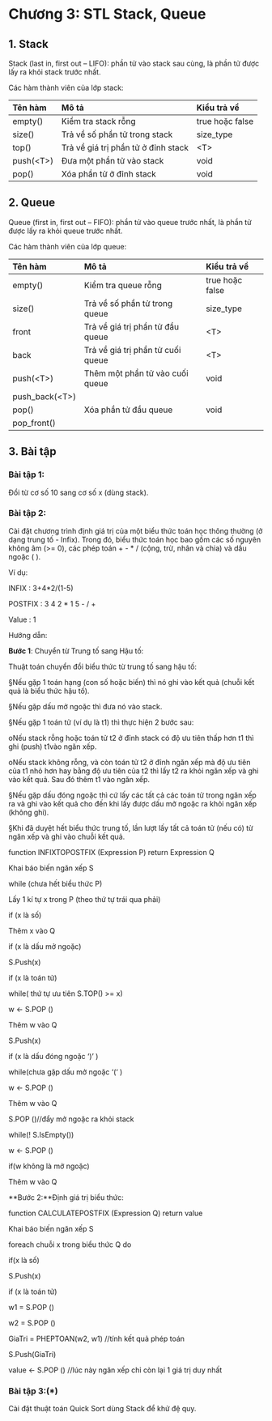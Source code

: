 # Chương 3: STL Stack, Queue

## 1. Stack

Stack \(last in, first out – LIFO\): phần tử vào stack sau cùng, là phần tử được lấy ra khỏi stack trước nhất.

Các hàm thành viên của lớp stack:

| Tên hàm | Mô tả | Kiểu trả về |
| :--- | :--- | :--- |
| empty\(\) | Kiểm tra stack rỗng | true hoặc false |
| size\(\) | Trả về số phần tử trong stack | size\_type |
| top\(\) | Trả về giá trị phần tử ở đỉnh stack | &lt;T&gt; |
| push\(&lt;T&gt;\) | Đưa một phần tử vào stack | void |
| pop\(\) | Xóa phần tử ở đỉnh stack | void |

## 2. Queue

Queue \(first in, first out – FIFO\): phần tử vào queue trước nhất, là phần tử được lấy ra khỏi queue trước nhất.

Các hàm thành viên của lớp queue:

| Tên hàm | Mô tả | Kiểu trả về |
| :--- | :--- | :--- |
| empty\(\) | Kiểm tra queue rỗng | true hoặc false |
| size\(\) | Trả về số phần tử trong queue | size\_type |
| front | Trả về giá trị phần tử đầu queue | &lt;T&gt; |
| back | Trả về giá trị phần tử cuối queue | &lt;T&gt; |
| push\(&lt;T&gt;\) | Thêm một phần tử vào cuối queue | void |
| push\_back\(&lt;T&gt;\) |  |  |
| pop\(\) | Xóa phần tử đầu queue | void |
| pop\_front\(\) |  |  |

## 3. Bài tập

### Bài tập 1:

Đổi từ cơ số 10 sang cơ số x \(dùng stack\).

### Bài tập 2:

Cài đặt chương trình định giá trị của một biểu thức toán học thông thường \(ở dạng trung tố - Infix\). Trong đó, biểu thức toán học bao gồm các số nguyên không âm \(&gt;= 0\), các phép toán + - \* / \(cộng, trừ, nhân và chia\) và dấu ngoặc \( \).

Ví dụ:

INFIX : 3+4\*2/\(1-5\)

POSTFIX : 3 4 2 \* 1 5 - / +

Value : 1

Hướng dẫn:

**Bước 1**: Chuyển từ Trung tố sang Hậu tố:

Thuật toán chuyển đổi biểu thức từ trung tố sang hậu tố:

§Nếu gặp 1 toán hạng \(con số hoặc biến\) thì nó ghi vào kết quả \(chuỗi kết quả là biểu thức hậu tố\).

§Nếu gặp dấu mở ngoặc thì đưa nó vào stack.

§Nếu gặp 1 toán tử \(ví dụ là t1\) thì thực hiện 2 bước sau:

oNếu stack rỗng hoặc toán tử t2 ở đỉnh stack có độ ưu tiên thấp hơn t1 thì ghi \(push\) t1vào ngăn xếp.

oNếu stack không rỗng, và còn toán tử t2 ở đỉnh ngăn xếp mà độ ưu tiên của t1 nhỏ hơn hay bằng độ ưu tiên của t2 thì lấy t2 ra khỏi ngăn xếp và ghi vào kết quả. Sau đó thêm t1 vào ngăn xếp.

§Nếu gặp dấu đóng ngoặc thì cứ lấy các tất cả các toán tử trong ngăn xếp ra và ghi vào kết quả cho đến khi lấy được dấu mở ngoặc ra khỏi ngăn xếp \(không ghi\).

§Khi đã duyệt hết biểu thức trung tố, lần lượt lấy tất cả toán tử \(nếu có\) từ ngăn xếp và ghi vào chuỗi kết quả.

function INFIXTOPOSTFIX \(Expression P\) return Expression Q

Khai báo biến ngăn xếp S

while \(chưa hết biểu thức P\)

Lấy 1 kí tự x trong P \(theo thứ tự trái qua phải\)

if \(x là số\)

Thêm x vào Q

if \(x là dấu mở ngoặc\)

S.Push\(x\)

if \(x là toán tử\)

while\( thứ tự ưu tiên S.TOP\(\) &gt;= x\)

w &lt;- S.POP \(\)

Thêm w vào Q

S.Push\(x\)

if \(x là dấu đóng ngoặc ‘\)’ \)

while\(chưa gặp dấu mở ngoặc ‘\(‘ \)

w &lt;- S.POP \(\)

Thêm w vào Q

S.POP \(\)//đẩy mở ngoặc ra khỏi stack

while\(! S.IsEmpty\(\)\)

w &lt;- S.POP \(\)

if\(w không là mở ngoặc\)

Thêm w vào Q

**Bước 2:**Định giá trị biểu thức:

function CALCULATEPOSTFIX \(Expression Q\) return value

Khai báo biến ngăn xếp S

foreach chuỗi x trong biểu thức Q do

if\(x là số\)

S.Push\(x\)

if \(x là toán tử\)

w1 = S.POP \(\)

w2 = S.POP \(\)

GiaTri = PHEPTOAN\(w2, w1\) //tính kết quả phép toán

S.Push\(GiaTri\)

value &lt;- S.POP \(\) //lúc này ngăn xếp chỉ còn lại 1 giá trị duy nhất

### Bài tập 3:\(\*\)

Cài đặt thuật toán Quick Sort dùng Stack để khử đệ quy.

